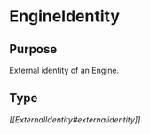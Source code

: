 # EngineIdentity

## Purpose

External identity of an Engine.

## Type

*[[ExternalIdentity#externalidentity]]*
